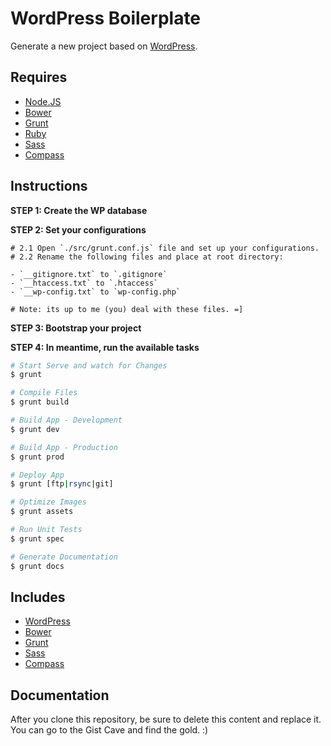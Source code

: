 # WordPress Boilerplate

Generate a new project based on [WordPress](http://wordpress.org/).

## Requires

- [Node.JS](http://nodejs.org/)
- [Bower](http://bower.io)
- [Grunt](http://gruntjs.com)
- [Ruby](https://www.ruby-lang.org/pt/)
- [Sass](http://sass-lang.com/)
- [Compass](http://compass-style.org/)


## Instructions

**STEP 1: Create the WP database**

**STEP 2: Set your configurations**

```
# 2.1 Open `./src/grunt.conf.js` file and set up your configurations.
# 2.2 Rename the following files and place at root directory:

- `__gitignore.txt` to `.gitignore`
- `__htaccess.txt` to `.htaccess`
- `__wp-config.txt` to `wp-config.php`

# Note: its up to me (you) deal with these files. =]
```

**STEP 3: Bootstrap your project**

**STEP 4: In meantime, run the available tasks**

```bash
# Start Serve and watch for Changes
$ grunt

# Compile Files
$ grunt build

# Build App - Development
$ grunt dev

# Build App - Production
$ grunt prod

# Deploy App
$ grunt [ftp|rsync|git]

# Optimize Images
$ grunt assets

# Run Unit Tests
$ grunt spec

# Generate Documentation
$ grunt docs
```


## Includes

- [WordPress](http://wordpress.org/)
- [Bower](http://bower.io)
- [Grunt](http://gruntjs.com)
- [Sass](http://sass-lang.com/)
- [Compass](http://compass-style.org/)

## Documentation

After you clone this repository, be sure to delete this content and replace it.
You can go to the Gist Cave and find the gold. :)
